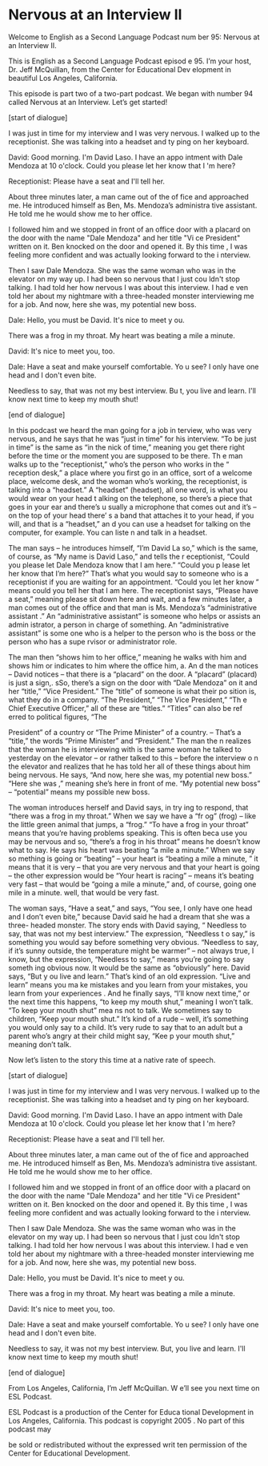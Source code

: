# Nervous at an Interview II

Welcome to English as a Second Language Podcast num ber 95:  Nervous at an Interview II.  

This is English as a Second Language Podcast episod e 95. I’m your host, Dr. Jeff McQuillan, from the Center for Educational Dev elopment in beautiful Los Angeles, California.  

This episode is part two of a two-part podcast. We began with number 94 called Nervous at an Interview. Let’s get started! 

[start of dialogue] 

I was just in time for my interview and I was very nervous. I walked up to the receptionist. She was talking into a headset and ty ping on her keyboard.  

David: Good morning. I'm David Laso. I have an appo intment with Dale Mendoza at 10 o'clock. Could you please let her know that I 'm here? 

Receptionist: Please have a seat and I'll tell her.   

About three minutes later, a man came out of the of fice and approached me. He introduced himself as Ben, Ms. Mendoza’s administra tive assistant. He told me he would show me to her office. 

I followed him and we stopped in front of an office  door with a placard on the door with the name "Dale Mendoza" and her title "Vi ce President" written on it. Ben knocked on the door and opened it. By this time , I was feeling more confident and was actually looking forward to the i nterview.  

Then I saw Dale Mendoza. She was the same woman who  was in the elevator on my way up. I had been so nervous that I just cou ldn't stop talking. I had told her how nervous I was about this interview. I had e ven told her about my nightmare with a three-headed monster interviewing me for a job. And now, here she was, my potential new boss.  

Dale: Hello, you must be David. It's nice to meet y ou. 

There was a frog in my throat. My heart was beating  a mile a minute.  

David: It's nice to meet you, too.  

Dale: Have a seat and make yourself comfortable. Yo u see? I only have one head and I don't even bite. 

Needless to say, that was not my best interview. Bu t, you live and learn. I'll know next time to keep my mouth shut! 

[end of dialogue] 

In this podcast we heard the man going for a job in terview, who was very nervous, and he says that he was “just in time” for  his interview. “To be just in time” is the same as “in the nick of time,” meaning  you get there right before the time or the moment you are supposed to be there. Th e man walks up to the “receptionist,” who’s the person who works in the “ reception desk,” a place where you first go in an office, sort of a welcome place,  welcome desk, and the woman who’s working, the receptionist, is talking into a “headset.” A “headset” (headset), all one word, is what you would wear on your head t alking on the telephone, so there’s a piece that goes in your ear and there’s u sually a microphone that comes out and it’s – on the top of your head there’ s a band that attaches it to your head, if you will, and that is a “headset,” an d you can use a headset for talking on the computer, for example. You can liste n and talk in a headset. 

The man says – he introduces himself, “I’m David La so,” which is the same, of course, as “My name is David Laso,” and tells the r eceptionist, “Could you please let Dale Mendoza know that I am here.” “Could you p lease let her know that I’m here?” That’s what you would say to someone who is a receptionist if you are waiting for an appointment. “Could you let her know ” means could you tell her that I am here. The receptionist says, “Please have  a seat,” meaning please sit down here and wait, and a few minutes later, a man comes out of the office and that man is Ms. Mendoza’s “administrative assistant .” An “administrative assistant” is someone who helps or assists an admin istrator, a person in charge of something. An “administrative assistant” is some one who is a helper to the person who is the boss or the person who has a supe rvisor or administrator role.  

The man then “shows him to her office,” meaning he walks with him and shows him or indicates to him where the office him, a. An d the man notices – David notices – that there is a “placard” on the door. A “placard” (placard) is just a sign,. sSo, there’s a sign on the door with “Dale Mendoza”  on it and her “title,” “Vice President.” The “title” of someone is what their po sition is, what they do in a company. “The President,” “The Vice President,” “Th e Chief Executive Officer,” all of these are “titles.” “Titles” can also be ref erred to political figures, “The  

President” of a country or “The Prime Minister” of a country. – That’s a “title,” the words “Prime Minister” and “President.” The man the n realizes that the woman he is interviewing with is the same woman he talked  to yesterday on the elevator – or rather talked to this – before the interview o n the elevator  and realizes that he has told her all of these things about him being  nervous. He says, “And now, here she was, my potential new boss.” “Here she was ,” meaning she’s here in front of me. “My potential new boss” – “potential” means my possible new boss.  

The woman introduces herself and David says, in try ing to respond, that “there was a frog in my throat.” When we say we have a “fr og” (frog) – like the little green animal that jumps, a “frog.” “To have a frog in your throat” means that you’re having problems speaking. This is often beca use you may be nervous and so, “there’s a frog in his throat” means he doesn’t  know what to say. He says his heart was beating “a mile a minute.” When we say so mething is going or “beating” – your heart is “beating a mile a minute, ” it means that it is very – that you are very nervous and that your heart is going –  the other expression would be “Your heart is racing” – means it’s beating very  fast – that would be “going a mile a minute,” and, of course, going one mile in a  minute. well, that would be very fast. 

The woman says, “Have a seat,” and says, “You see, I only have one head and I don’t even bite,” because David said he had a dream  that she was a three- headed monster. The story ends with David saying, “ Needless to say, that was not my best interview.” The expression, “Needless t o say,” is something you would say before something very obvious. “Needless to say, if it’s sunny outside, the temperature might be warmer” – not always true,  I know, but the expression, “Needless to say,” means you’re going to say someth ing obvious now. It would be the same as “obviously” here. David says, “But y ou live and learn.” That’s kind of an old expression. “Live and learn” means you ma ke mistakes and you learn from your mistakes, you learn from your experiences . And he finally says, “I’ll know next time,” or the next time this happens, “to  keep my mouth shut,” meaning I won’t talk. “To keep your mouth shut” mea ns not to talk. We sometimes say to children, “Keep your mouth shut.” It’s kind of a rude – well, it’s something you would only say to a child. It’s very rude to say that to an adult but a parent who’s angry at their child might say, “Kee p your mouth shut,” meaning don’t talk. 

Now let’s listen to the story this time at a native  rate of speech. 

[start of dialogue] 

I was just in time for my interview and I was very nervous. I walked up to the receptionist. She was talking into a headset and ty ping on her keyboard.  

David: Good morning. I'm David Laso. I have an appo intment with Dale Mendoza at 10 o'clock. Could you please let her know that I 'm here? 

Receptionist: Please have a seat and I'll tell her.   

About three minutes later, a man came out of the of fice and approached me. He introduced himself as Ben, Ms. Mendoza’s administra tive assistant. He told me he would show me to her office. 

I followed him and we stopped in front of an office  door with a placard on the door with the name "Dale Mendoza" and her title "Vi ce President" written on it. Ben knocked on the door and opened it. By this time , I was feeling more confident and was actually looking forward to the i nterview.  

Then I saw Dale Mendoza. She was the same woman who  was in the elevator on my way up. I had been so nervous that I just cou ldn't stop talking. I had told her how nervous I was about this interview. I had e ven told her about my nightmare with a three-headed monster interviewing me for a job. And now, here she was, my potential new boss.  

Dale: Hello, you must be David. It's nice to meet y ou. 

There was a frog in my throat. My heart was beating  a mile a minute.  

David: It's nice to meet you, too.  

Dale: Have a seat and make yourself comfortable. Yo u see? I only have one head and I don't even bite. 

Needless to say, it was not my best interview. But,  you live and learn. I'll know next time to keep my mouth shut! 

[end of dialogue] 

From Los Angeles, California, I’m Jeff McQuillan. W e’ll see you next time on ESL Podcast. 

ESL Podcast is a production of the Center for Educa tional Development in Los Angeles, California. This podcast is copyright 2005 . No part of this podcast may  

be sold or redistributed without the expressed writ ten permission of the Center for Educational Development.

